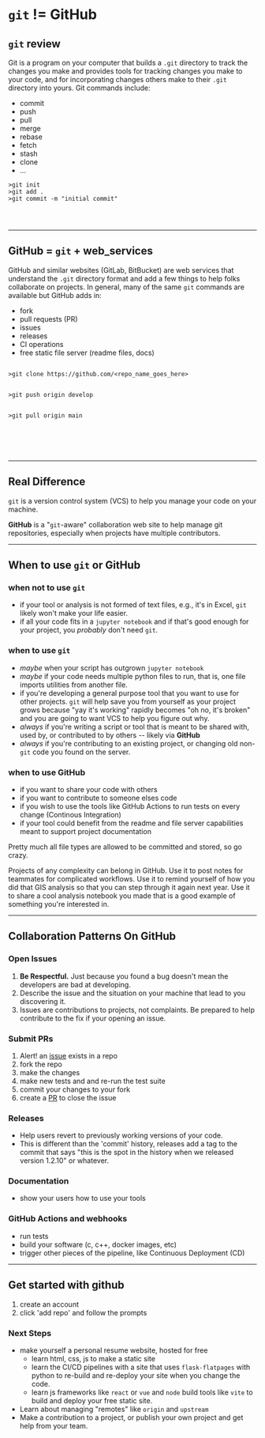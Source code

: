 

# `git` != **GitHub**

## `git` review

Git is a program on your computer that builds a `.git` directory to track the changes you make and provides tools for tracking changes you make to your code, and for incorporating changes others make to their `.git` directory into yours.
Git commands include:
- commit
- push
- pull
- merge
- rebase
- fetch
- stash
- clone
- ...
```
>git init
>git add .
>git commit -m "initial commit"




```
--------------------------

## **GitHub** = `git` + web_services
GitHub and similar websites (GitLab, BitBucket) are web services that understand the `.git` directory format and add a few things to help folks collaborate on projects. 
In general, many of the same `git` commands are available but GitHub adds in:
- fork
- pull requests (PR)
- issues
- releases
- CI operations
- free static file server (readme files, docs)
```

>git clone https://github.com/<repo_name_goes_here>


>git push origin develop


>git pull origin main






```
--------------------------
## Real Difference

`git` is a version control system (VCS) to help you manage your code on your machine.

**GitHub** is a "`git`-aware" collaboration web site to help manage git repositories, especially when projects have multiple contributors. 


--------------------------

## When to use `git` or **GitHub**

### when not to use `git`
* if your tool or analysis is not formed of text files, e.g., it's in Excel, `git` likely won't make your life easier.
* if all your code fits in a `jupyter notebook` and if that's good enough for your project, you _probably_ don't need `git`.

### when to use `git`
* _maybe_ when your script has outgrown `jupyter notebook` 
* _maybe_ if your code needs multiple python files to run, that is, one file imports utilities from another file.
* if you're developing a general purpose tool that you want to use for other projects.
  `git` will help save you from yourself as your project grows because "yay it's working" rapidly becomes "oh no, it's broken" and you are going to want VCS to help you figure out why.
* _always_ if you're writing a script or tool that is meant to be shared with, used by, or contributed to by others -- likely via **GitHub**
* _always_ if you're contributing to an existing project, or changing old non-`git` code you found on the server.


### when to use **GitHub**
* if you want to share your code with others
* if you want to contribute to someone elses code
* if you wish to use the tools like GitHub Actions to run tests on every change (Continous Integration)
* if your tool could benefit from the readme and file server capabilities meant to support project documentation


Pretty much all file types are allowed to be committed and stored, so go crazy.

Projects of any complexity can belong in GitHub. 
Use it to post notes for teammates for complicated workflows. 
Use it to remind yourself of how you did that GIS analysis so that you can step through it again next year.
Use it to share a cool analysis notebook you made that is a good example of something you're interested in.


----------------

## Collaboration Patterns On **GitHub**

### Open Issues
  1. **Be Respectful.**
    Just because you found a bug doesn't mean the developers are bad at developing.
  2. Describe the issue and the situation on your machine that lead to you discovering it.
  3. Issues are contributions to projects, not complaints.
    Be prepared to help contribute to the fix if your opening an issue.

### Submit PRs
  1. Alert! an [issue](https://github.com/networkx/networkx/issues/3701) exists in a repo 
  2. fork the repo
  3. make the changes
  4. make new tests and and re-run the test suite
  5. commit your changes to your fork
  6. create a [PR](https://github.com/networkx/networkx/pull/3822) to close the issue

### Releases
  * Help users revert to previously working versions of your code.
  * This is different than the 'commit' history, releases add a tag to the commit that says "this is the spot in the history when we released version 1.2.10" or whatever.

### Documentation
  * show your users how to use your tools


### **GitHub** Actions and webhooks
  * run tests
  * build your software (c, c++, docker images, etc)
  * trigger other pieces of the pipeline, like Continuous Deployment (CD)


------------------------
## Get started with github
1. create an account
2. click 'add repo' and follow the prompts

### Next Steps
* make yourself a personal resume website, hosted for free
  * learn html, css, js to make a static site
  * learn the CI/CD pipelines with a site that uses `flask-flatpages` with python to re-build and re-deploy your site when you change the code.
  * learn js frameworks like `react` or `vue` and `node` build tools like `vite` to build and deploy your free static site.
* Learn about managing "remotes" like `origin` and `upstream`
* Make a contribution to a project, or publish your own project and get help from your team.